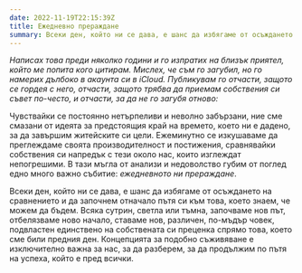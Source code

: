 ```yaml
---
date: 2022-11-19T22:15:39Z
title: Ежедневно прераждане
summary: Всеки ден, който ни се дава, е шанс да избягаме от осъждането на сравнението и да започнем отначало пътя си към това, което знаем, че можем да бъдем.
---
```


*Написах това преди няколко години и го изпратих на близък приятел, който ме попита кого цитирам. Мислех, че съм го загубил, но го намерих дълбоко в акаунта си в iCloud. Публикувам го отчасти, защото се гордея с него, отчасти, защото трябва да приемам собствения си съвет по-често, и отчасти, за да не го загубя отново:*

Чувствайки се постоянно нетърпеливи и неволно забързани, ние сме смазани от идеята за предстоящия край на времето, което ни е дадено, за да завършим житейските си цели. Ежеминутно се изкушаваме да преглеждаме своята производителност и постижения, сравнявайки собствения си напредък с тези около нас, които изглеждат непогрешими. В тази мъгла от анализи и недоволство губим от поглед едно много важно събитие: *ежедневното ни прераждане*.

Всеки ден, който ни се дава, е шанс да избягаме от осъждането на сравнението и да започнем отначало пътя си към това, което знаем, че можем да бъдем. Всяка сутрин, светла или тъмна, започваме нов път, отбелязваме ново начало, ставаме нов, различен, по-мъдър човек, подвластен единствено на собствената си преценка спрямо това, което сме били предния ден. Концепцията за подобно съживяване е изключително важна за нас, за да разберем, за да продължим по пътя на успеха, който е пред всички.

